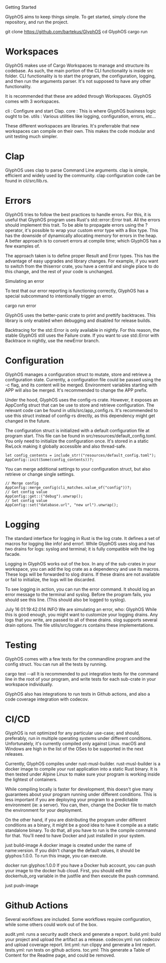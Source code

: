 Getting Started

GlyphOS aims to keep things simple. To get started, simply clone the repository, and run the project.


git clone https://github.com/bartekus/GlyphOS
cd GlyphOS
cargo run

# Workspaces

GlyphOS makes use of Cargo Workspaces to manage and structure its codebase.
As such, the main portion of the CLI functionality is inside src folder.
CLI functionality is to start the program, the configuration, logging, and then run the arguments parser.
It's not supposed to have any other functionality.

It is recommended that these are added through Workspaces.
GlyphOS comes with 3 workspaces.

cli : Configure and start Clap.
core : This is where GlyphOS business logic ought to be.
utils : Various utilities like logging, configuration, errors, etc...

These different workspaces are libraries.
It's preferrable that new workspaces can compile on their own.
This makes the code modular and unit testing much simpler.

# Clap

GlyphOS uses clap to parse Command Line arguments.
clap is simple, efficient and widely used by the community.
clap configuration code can be found in cli/src/lib.rs.

# Errors

GlyphOS tries to follow the best practices to handle errors.
For this, it is useful that GlyphOS program uses Rust's std::error::Error trait.
All the errors should implement this trait.
To be able to propagate errors using the ? operator, it's possible to wrap your custom error type with a Box type.
This has the downside of dynamically allocating memory for errors in the heap.
A better approach is to convert errors at compile time; which GlyphOS has a few examples of.

The approach taken is to define proper Result and Error types.
This has the advantage of easy upgrades and library changes.
For example, if you want to switch from the thiserror crate,
you have a central and single place to do this change, and the rest of your code is unchanged.

Simulating an error

To test that our error reporting is functioning correctly, GlyphOS has a special subcommand to intentionally trigger an error.

cargo run error

GlyphOS uses the better-panic crate to print and prettify backtraces.
This library is only enabled when debugging and disabled for release builds.

Backtracing for the std::Error is only available in nightly.
For this reason, the stable GlyphOS still uses the Failure crate.
If you want to use std::Error with Backtrace in nightly, use the newError branch.

# Configuration

GlyphOS manages a configuration struct to mutate, store and retrieve a configuration state.
Currently, a configuration file could be passed using the -c flag, and its content will be merged.
Environment variables starting with APP will also be merged.
It's recommended to change the APP prefix.

Under the hood, GlyphOS uses the config-rs crate.
However, it exposes an AppConfig struct that can be use to store and retrieve configuration.
The relevant code can be found in utils/src/app_config.rs.
It's recommended to use this struct instead of config-rs directly,
as this dependency might get changed in the future.

The configuration struct is initialized with a default configuration file at program start.
This file can be found in src/resources/default_config.toml.
You only need to initialize the configuration once.
It's stored in a static RwLock making it globally accessible and also thread-safe.


    let config_contents = include_str!("resources/default_config.toml");
    AppConfig::init(Some(config_contents))?;

You can merge additional settings to your configuration struct, but also retrieve or change single settings.


    // Merge config
    AppConfig::merge_config(cli_matches.value_of("config"))?;
    // Get config value
    AppConfig::get::("debug").unwrap();
    // Set config value
    AppConfig::set("database.url", "new url").unwrap();
# Logging

The standard interface for logging in Rust is the log crate.
It defines a set of macros for logging like info! and error!.
While GlyphOS uses slog and has two drains for logs: syslog and terminal;
it is fully compatible with the log facade.

Logging in GlyphOS works out of the box.
In any of the sub-crates in your workspace, you can add the log crate as a dependency and use its macros.
These logs will be forwarded to slog drains.
If these drains are not available or fail to initialize, the logs will be discarded.

To see logging in action, you can run the error command.
It should log an error message to the terminal and syslog.
Before the program fails, you should see this line.
(This should also be logged to syslog).

July 16 01:19:42.014 INFO We are simulating an error, who: GlyphOS
While this is good enough, you might want to customize your logging drains.
Any logs that you write, are passed to all of these drains. slog supports several drain options.
The file utils/src/logger.rs contains these implementations.

# Testing

GlyphOS comes with a few tests for the commandline program and the config struct.
You can run all the tests by running.

cargo test --all
It is recommended to put integration tests for the command line in the root of your program,
and write tests for each sub-crate in your workspace individually.

GlyphOS also has integrations to run tests in Github actions, and also a code coverage integration with codecov.

# CI/CD

GlyphOS is not optimized for any particular use-case;
and should, preferably, run in multiple operating systems under different conditions.
Unfortunately, it's currently compiled only against Linux.
macOS and Windows are high in the list of the OSes to be supported in the next releases.

Currently, GlyphOS compiles under rust-musl-builder.
rust-musl-builder is a docker image to compile your rust application into a static Rust binary.
It is then tested under Alpine Linux to make sure your program is working inside the lightest of containers.

While compiling locally is faster for development, this doesn't give many guarantees about your program running under different conditions.
This is less important if you are deploying your program to a predictable environment (ie: a server).
You can, then, change the Docker file to match the environment for your deployment.

On the other hand, if you are distributing the program under different conditions as a binary,
it might be a good idea to have it compile as a static standalone binary.
To do that, all you have to run is the compile command for that.
You'll need to have Docker and just installed in your system.

just build-image
A docker image is created under the name of name:version.
If you didn't change the default values, it should be glyphos:1.0.0.
To run this image, you can execute.

docker run glyphos:1.0.0
If you have a Docker hub account, you can push your image to the docker hub cloud.
First, you should edit the dockerhub_org variable in the justfile and then execute the push command.

just push-image
# Github Actions

Several workflows are included.
Some workflows require configuration, while some others could work out of the box.

audit.yml: runs a security audit check and generate a report.
build.yml: build your project and upload the artifact as a release.
codecov.yml: run codecov and upload coverage report.
lint.yml: run clippy and generate a lint report.
tests.yml: run tests on github actions.
toc.yml: This generate a Table of Content for the Readme page, and could be removed.
